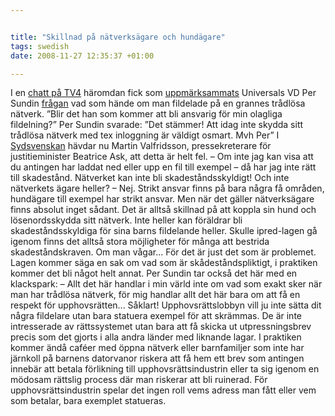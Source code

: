 ```yaml
--- 


title: "Skillnad på nätverksägare och hundägare" 
tags: swedish 
date: 2008-11-27 12:35:37 +01:00 

---
```


I en [chatt på TV4](http://www.tv4.se/1.734790) häromdan fick som [uppmärksammats](http://copyriot.se/2008/11/23/vi-maste-tala-om-de-oppna-natverken/) Universals VD Per Sundin [frågan](http://www.svd.se/opinion/brannpunkt/artikel_2103621.svd) vad som hände om man fildelade på en grannes trådlösa nätverk. ”Blir det han som kommer att bli ansvarig för min olagliga fildelning?” Per Sundin svarade: ”Det stämmer! Att idag inte skydda sitt trådlösa nätverk med tex inloggning är väldigt osmart. Mvh Per” I [Sydsvenskan](http://sydsvenskan.se/nojen/article393158/Skivbolagschefen-hade-fel-om-Ipred.html) hävdar nu Martin Valfridsson, pressekreterare för justitieminister Beatrice Ask, att detta är helt fel. – Om inte jag kan visa att du antingen har laddat ned eller upp en fil till exempel – då har jag inte rätt till skadestånd. Nätverket kan inte bli skadeståndsskyldigt! Och inte nätverkets ägare heller? – Nej. Strikt ansvar finns på bara några få områden, hundägare till exempel har strikt ansvar. Men när det gäller nätverksägare finns absolut inget sådant. Det är alltså skillnad på att koppla sin hund och lösenordsskydda sitt nätverk. Inte heller kan föräldrar bli skadeståndsskyldiga för sina barns fildelande heller. Skulle ipred-lagen gå igenom finns det alltså stora möjligheter för många att bestrida skadeståndskraven. Om man vågar... För det är just det som är problemet. Lagen kommer säga en sak om vad som är skådeståndspliktigt, i praktiken kommer det bli något helt annat. Per Sundin tar också det här med en klackspark: – Allt det här handlar i min värld inte om vad som exakt sker när man har trådlösa nätverk, för mig handlar allt det här bara om att få en respekt för upphovsrätten... Såklart! Upphovsrättslobbyn vill ju inte sätta dit några fildelare utan bara statuera exempel för att skrämmas. De är inte intresserade av rättssystemet utan bara att få skicka ut utpressningsbrev precis som det gjorts i alla andra länder med liknande lagar. I praktiken kommer ändå caféer med öppna nätverk eller barnfamiljer som inte har järnkoll på barnens datorvanor riskera att få hem ett brev som antingen innebär att betala förlikning till upphovsrättsindustrin eller ta sig igenom en mödosam rättslig process där man riskerar att bli ruinerad. För upphovsrättsindustrin spelar det ingen roll vems adress man fått eller vem som betalar, bara exemplet statueras. 
